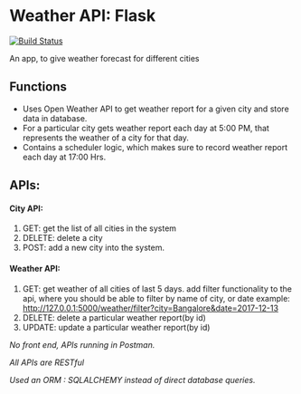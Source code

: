# Weather API: Flask
[![Build Status](https://travis-ci.org/partoftheorigin/clima.svg?branch=master)](https://travis-ci.org/partoftheorigin/clima)

An app, to give weather forecast for different cities

## Functions
* Uses Open Weather API to get weather report for a given city and store data in database.
* For a particular city gets weather report each day at 5:00 PM, that represents the weather of a city for that day.
* Contains a scheduler logic, which makes sure to record weather report each day at 17:00 Hrs.


## APIs:
#### City API:
1. GET: get the list of all cities in the system
2. DELETE: delete a city
3. POST: add a new city into the system. 

#### Weather API:
1. GET: get weather of all cities of last 5 days.
add filter functionality to the api, where you should be able to filter by name of city, or date 
example: http://127.0.0.1:5000/weather/filter?city=Bangalore&date=2017-12-13
2. DELETE: delete a particular weather report(by id)
3. UPDATE: update a particular weather report(by id)

*No front end, APIs running in Postman.*

*All APIs are RESTful*

*Used an ORM : SQLALCHEMY instead of direct database queries.*
